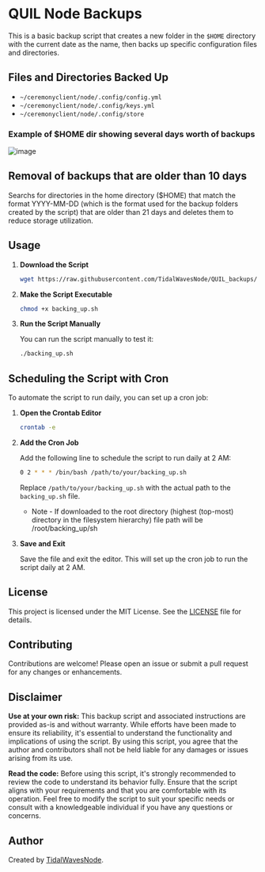 # QUIL Node Backups

This is a basic backup script that creates a new folder in the `$HOME` directory with the current date as the name, then backs up specific configuration files and directories.

## Files and Directories Backed Up

- `~/ceremonyclient/node/.config/config.yml`
- `~/ceremonyclient/node/.config/keys.yml`
- `~/ceremonyclient/node/.config/store`

### Example of $HOME dir showing several days worth of backups

![image](https://github.com/TidalWavesNode/QUIL_backups/assets/33072338/66a6dc35-bc43-4430-a3e1-4c8484dfd7c6)

## Removal of backups that are older than 10 days

Searchs for directories in the home directory ($HOME) that match the format YYYY-MM-DD (which is the format used for the backup folders created by the script) that are older than 21 days and deletes them to reduce storage utilization.

## Usage

1. **Download the Script**

    ```sh
    wget https://raw.githubusercontent.com/TidalWavesNode/QUIL_backups/main/backing_up.sh
    ```

2. **Make the Script Executable**

    ```sh
    chmod +x backing_up.sh
    ```

3. **Run the Script Manually**

    You can run the script manually to test it:

    ```sh
    ./backing_up.sh
    ```

## Scheduling the Script with Cron

To automate the script to run daily, you can set up a cron job:

1. **Open the Crontab Editor**

    ```sh
    crontab -e
    ```

2. **Add the Cron Job**

    Add the following line to schedule the script to run daily at 2 AM:

    ```sh
    0 2 * * * /bin/bash /path/to/your/backing_up.sh
    ```

    Replace `/path/to/your/backing_up.sh` with the actual path to the `backing_up.sh` file.

   * Note - If downloaded to the root directory (highest (top-most) directory in the filesystem hierarchy) file path will be /root/backing_up/sh

4. **Save and Exit**

    Save the file and exit the editor. This will set up the cron job to run the script daily at 2 AM.

## License

This project is licensed under the MIT License. See the [LICENSE](LICENSE) file for details.

## Contributing

Contributions are welcome! Please open an issue or submit a pull request for any changes or enhancements.

## Disclaimer

**Use at your own risk:** This backup script and associated instructions are provided as-is and without warranty. While efforts have been made to ensure its reliability, it's essential to understand the functionality and implications of using the script. By using this script, you agree that the author and contributors shall not be held liable for any damages or issues arising from its use.

**Read the code:** Before using this script, it's strongly recommended to review the code to understand its behavior fully. Ensure that the script aligns with your requirements and that you are comfortable with its operation. Feel free to modify the script to suit your specific needs or consult with a knowledgeable individual if you have any questions or concerns.

## Author

Created by [TidalWavesNode](https://github.com/tidalwavesnode).
